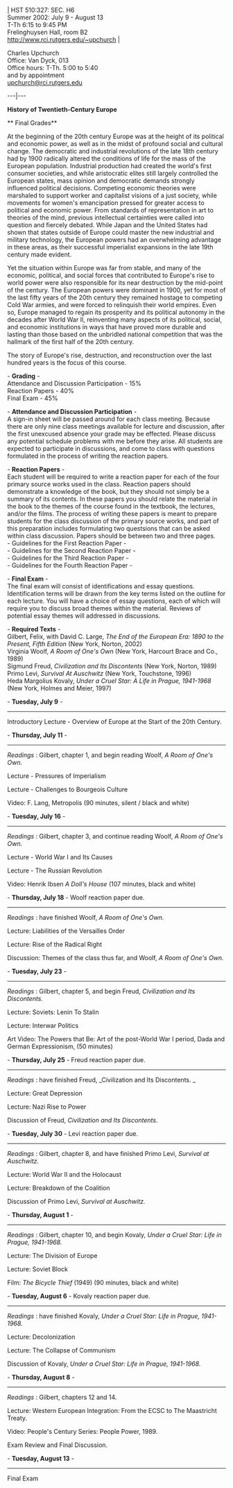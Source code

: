   | HST 510:327: SEC. H6  
Summer 2002: July 9 - August 13  
T-Th 6:15 to 9:45 PM  
Frelinghuysen Hall, room B2  
http://www.rci.rutgers.edu/~upchurch |

Charles Upchurch  
Office: Van Dyck, 013  
Office hours: T-Th. 5:00 to 5:40  
and by appointment  
upchurch@rci.rutgers.edu  
  
---|---  
  
**History of Twentieth-Century Europe**

** Final Grades**

  
  
  

At the beginning of the 20th century Europe was at the height of its political
and economic power, as well as in the midst of profound social and cultural
change. The democratic and industrial revolutions of the late 18th century had
by 1900 radically altered the conditions of life for the mass of the European
population. Industrial production had created the world's first consumer
societies, and while aristocratic elites still largely controlled the European
states, mass opinion and democratic demands strongly influenced political
decisions. Competing economic theories were marshaled to support worker and
capitalist visions of a just society, while movements for women's emancipation
pressed for greater access to political and economic power. From standards of
representation in art to theories of the mind, previous intellectual
certainties were called into question and fiercely debated. While Japan and
the United States had shown that states outside of Europe could master the new
industrial and military technology, the European powers had an overwhelming
advantage in these areas, as their successful imperialist expansions in the
late 19th century made evident.

Yet the situation within Europe was far from stable, and many of the economic,
political, and social forces that contributed to Europe's rise to world power
were also responsible for its near destruction by the mid-point of the
century. The European powers were dominant in 1900, yet for most of the last
fifty years of the 20th century they remained hostage to competing Cold War
armies, and were forced to relinquish their world empires. Even so, Europe
managed to regain its prosperity and its political autonomy in the decades
after World War II, reinventing many aspects of its political, social, and
economic institutions in ways that have proved more durable and lasting than
those based on the unbridled national competition that was the hallmark of the
first half of the 20th century.

The story of Europe's rise, destruction, and reconstruction over the last
hundred years is the focus of this course.  


\- **Grading** -  
Attendance and Discussion Participation \- 15%  
Reaction Papers - 40%  
Final Exam - 45%  


\- **Attendance and Discussion Participation** -  
A sign-in sheet will be passed around for each class meeting. Because there
are only nine class meetings available for lecture and discussion, after the
first unexcused absence your grade may be effected. Please discuss any
potential schedule problems with me before they arise. All students are
expected to participate in discussions, and come to class with questions
formulated in the process of writing the reaction papers.  


\- **Reaction Papers** -  
Each student will be required to write a reaction paper for each of the four
primary source works used in the class. Reaction papers should demonstrate a
knowledge of the book, but they should not simply be a summary of its
contents. In these papers you should relate the material in the book to the
themes of the course found in the textbook, the lectures, and/or the films.
The process of writing these papers is meant to prepare students for the class
discussion of the primary source works, and part of this preparation includes
formulating two questsions that can be asked within class discussion. Papers
should be between two and three pages.  
          \- Guidelines for the First Reaction Paper  -    
          \- Guidelines for the Second Reaction Paper -    
          \- Guidelines for the Third Reaction Paper -    
          \- Guidelines for the Fourth Reaction Paper -    


\- **Final Exam** -  
The final exam will consist of identifications and essay questions.
Identification terms  will be drawn from the key terms listed on the outline
for each lecture. You will have a choice of essay questions, each of which
will require you to discuss broad themes within the material. Reviews of
potential essay themes will addressed in discussions.  


\- **Required Texts** -  
Gilbert, Felix, with David C. Large, _The End of the European Era: 1890 to the
Present, Fifth Edition_ (New York, Norton, 2002)  
Virginia Woolf, _A Room of One's Own_ (New York, Harcourt Brace and Co., 1989)  
Sigmund Freud, _Civilization and Its Discontents_ (New York, Norton, 1989)  
Primo Levi, _Survival At Auschwitz_ (New York, Touchstone, 1996)  
Heda Margolius Kovaly, _Under a Cruel Star: A Life in Prague, 1941-1968_ (New
York, Holmes and Meier, 1997)  
    
    


\- **Tuesday, July 9** -  

* * *

  
Introductory Lecture - Overview of Europe at the Start of the 20th Century.  
    


\- **Thursday, July 11** -  

* * *

  
_Readings_ : Gilbert, chapter 1, and begin reading Woolf, _A Room of One's
Own._

Lecture - Pressures of Imperialism

Lecture - Challenges to Bourgeois Culture

Video: F. Lang, Metropolis (90 minutes, silent / black and white)  
    


\- **Tuesday, July 16** -  

* * *

  
_Readings_ : Gilbert, chapter 3, and continue reading Woolf, _A Room of One's
Own._

Lecture - World War I and Its Causes

Lecture - The Russian Revolution

Video: Henrik Ibsen _A Doll's House_ (107 minutes, black and white)  
    


\- **Thursday, July 18** \-  Woolf reaction paper due.

* * *

  
_Readings_ : have finished Woolf, _A Room of One's Own._

Lecture: Liabilities of the Versailles Order

Lecture: Rise of the Radical Right

Discussion: Themes of the class thus far, and Woolf, _A Room of One's Own._  
    


\- **Tuesday, July 23** -  

* * *

  
_Readings_ : Gilbert, chapter 5, and begin Freud, _Civilization and Its
Discontents._

Lecture: Soviets: Lenin To Stalin

Lecture: Interwar Politics

Art Video: The Powers that Be: Art of the post-World War I period, Dada and
German Expressionism, (50 minutes)  
    


\- **Thursday, July 25** \-  Freud reaction paper due.

* * *

  
_Readings_ : have finished Freud, _Civilization and Its Discontents.  _

Lecture: Great Depression

Lecture: Nazi Rise to Power

Discussion of Freud, _Civilization and Its Discontents_.  
    


\- **Tuesday, July 30** \-  Levi reaction paper due.

* * *

  
_Readings_ : Gilbert, chapter 8, and have finished Primo Levi, _Survival at
Auschwitz._

Lecture: World War II and the Holocaust

Lecture: Breakdown of the Coalition

Discussion of Primo Levi, _Survival at Auschwitz._  
    


\- **Thursday, August 1** -  

* * *

  
_Readings_ : Gilbert, chapter 10, and begin Kovaly, _Under a Cruel Star: Life
in Prague, 1941-1968._

Lecture: The Division of Europe

Lecture: Soviet Block

Film: _The Bicycle Thief_ (1949) (90 minutes, black and white)  
    


\- **Tuesday, August 6** \- Kovaly reaction paper due.

* * *

  
_Readings_ : have finished Kovaly, _Under a Cruel Star: Life in Prague,
1941-1968._

Lecture: Decolonization

Lecture: The Collapse of Communism

Discussion of Kovaly, _Under a Cruel Star: Life in Prague, 1941-1968._  
    


\- **Thursday, August 8** -

* * *

  
_Readings_ : Gilbert, chapters 12 and 14.

Lecture: Western European Integration: From the ECSC to The Maastricht Treaty.

Video: People's Century Series: People Power, 1989.

Exam Review and Final Discussion.  
    


\- **Tuesday, August 13** -

* * *

  
Final Exam  




